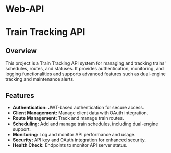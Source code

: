 # Web-API
# Train Tracking API

## Overview

This project is a Train Tracking API system for managing and tracking trains' schedules, routes, and statuses. It provides authentication, monitoring, and logging functionalities and supports advanced features such as dual-engine tracking and maintenance alerts.

## Features

- **Authentication:** JWT-based authentication for secure access.
- **Client Management:** Manage client data with OAuth integration.
- **Route Management:** Track and manage train routes.
- **Scheduling:** Add and manage train schedules, including dual-engine support.
- **Monitoring:** Log and monitor API performance and usage.
- **Security:** API key and OAuth integration for enhanced security.
- **Health Check:** Endpoints to monitor API server status.

